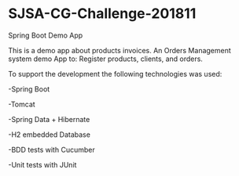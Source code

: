 # SJSA-CG-Challenge-201811
Spring Boot Demo App

This is a demo app about products invoices.
An Orders Management system demo App to: Register products, clients, and orders.

To support the development the following technologies was used:

-Spring Boot

-Tomcat

-Spring Data + Hibernate

-H2 embedded Database

-BDD tests with Cucumber

-Unit tests with JUnit
